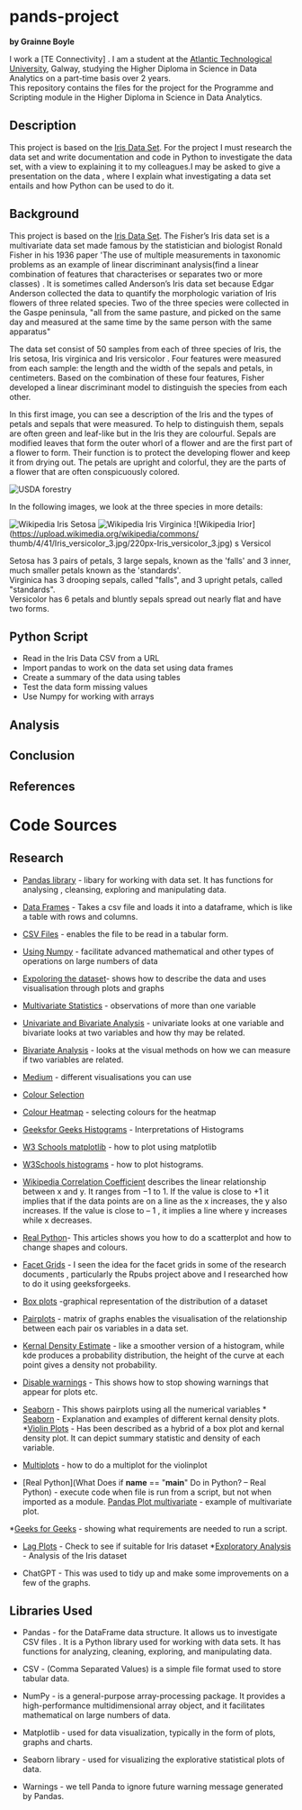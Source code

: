# pands-project  

**by Grainne Boyle**

I work a [TE Connectivity] .
I am a student at the [Atlantic Technological University](https://www.atu.ie/), Galway, studying the Higher Diploma in Science in Data Analytics on a part-time basis over 2 years.  
This repository contains the files for the project for the Programme and Scripting module in the Higher Diploma in Science in Data Analytics.

## Description  
This project is based on the [Iris Data Set](https://en.wikipedia.org/wiki/Iris_flower_data_set). For the project I must research the data set and write documentation and code in Python to investigate the data set, with a view to explaining it to my colleagues.I may be asked to give a presentation on the data , where I explain what investigating a data set entails and how Python can be used to do it. 









## Background  
This project is based on the [Iris Data Set](https://en.wikipedia.org/wiki/Iris_flower_data_set). The Fisher’s Iris data set  is a multivariate data set made famous by the statistician and biologist Ronald Fisher in his 1936 paper 'The use of multiple measurements in taxonomic problems as an example of linear discriminant analysis(find a linear combination of features that characterises or separates two or more classes) . It is sometimes called Anderson’s Iris data set because Edgar Anderson collected the data to quantify the morphologic variation of Iris flowers of three related species. Two of the three species were collected in the Gaspe peninsula,  "all from the same pasture, and picked on the same day and measured at the same time by the same person with the same apparatus"

The data set consist of 50 samples from each of three species of Iris, the Iris setosa, Iris virginica and Iris versicolor . Four features were measured from each sample: the length and the width of the sepals and petals, in centimeters. Based on the combination of these four features, Fisher developed a linear discriminant model to distinguish the species from each other. 

In this first image, you can see a description of the Iris and the types of petals and sepals that were measured. To help to distinguish them, sepals are often green and leaf-like but in the Iris they are colourful. Sepals are modified leaves that form the outer whorl of a flower and are the first part of a flower to form. Their function is to protect the developing flower and keep it from drying out. The petals are upright and colorful, they are the parts of a flower that are often conspicuously colored.

![USDA forestry](https://www.fs.usda.gov/wildflowers/beauty/iris/images/flower/blueflagiris_flower.jpg)
 
In the following images, we look at the three species in more details:  

![Wikipedia Iris Setosa](https://upload.wikimedia.org/wikipedia/commons/thumb/5/56/Kosaciec_szczecinkowaty_Iris_setosa.jpg/220px-Kosaciec_szczecinkowaty_Iris_setosa.jpg) ![Wikipedia Iris Virginica]( https://upload.wikimedia.org/wikipedia/commons/thumb/9/9f/Iris_virginica.jpg/220px-Iris_virginica.jpg) ![Wikipedia Irior](https://upload.wikimedia.org/wikipedia/commons/ thumb/4/41/Iris_versicolor_3.jpg/220px-Iris_versicolor_3.jpg) s Versicol  

Setosa  has 3 pairs of petals, 3 large sepals, known as the 'falls' and 3 inner, much smaller petals known as the 'standards'.   
Virginica has 3 drooping sepals, called "falls",  and 3 upright petals, called "standards".  
Versicolor has 6 petals and bluntly sepals spread out nearly flat and have two forms.   
 
## Python Script  
* Read in the Iris Data  CSV from a URL
* Import pandas to work on the data set using data frames
* Create a summary of the data using tables
* Test the data form missing values
* Use Numpy for working with arrays


## Analysis  

## Conclusion  

## References  
# Code Sources  


## Research  
* [Pandas library](https://pypi.org/project/pandas/) - libary for working with data set. It has functions for analysing , cleansing, exploring and manipulating data.
* [Data Frames](https://www.w3schools.com/r/r_data_frames.asp) - Takes a csv file and loads it into a dataframe, which is like a table with rows and columns.
* [CSV Files](https://docs.python.org/3/library/csv.html) - enables the file to be read in a tabular form.
* [Using Numpy](https://numpy.org/doc/stable/user/absolute_beginners.html) - facilitate advanced mathematical and other types of operations on large numbers of data
* [Expoloring the dataset](https://www.geeksforgeeks.org/exploratory-data-analysis-on-iris-dataset/)- shows how to describe the data and uses visualisation through plots and graphs
* [Multivariate Statistics](https://en.wikipedia.org/wiki/Multivariate_statistics) - observations of more than one variable
* [Univariate and Bivariate Analysis](https://www.geeksforgeeks.org/univariate-bivariate-and-multivariate-data-and-its-analysis/) - univariate looks at one variable and bivariate looks at two variables and how thy may be related.
* [Bivariate Analysis](https://www.questionpro.com/blog/bivariate-analysis/) - looks at the visual methods on how we can measure if two variables are related.

* [Medium](https://medium.com/geekculture/8-best-seaborn-visualizations-20143a4b3b2f) - different visualisations you can use
* [Colour Selection](https://matplotlib.org/mpl_examples/color/named_colors.hires.png)
* [Colour Heatmap](https://python-graph-gallery.com/92-control-color-in-seaborn-heatmaps/) - selecting colours for the heatmap 

* [Geeksfor Geeks Histograms](https://www.geeksforgeeks.org/interpretations-of-histogram/) - Interpretations of Histograms
* [W3 Schools matplotlib](https://www.w3schools.com/python/matplotlib_pyplot.asp) - how to plot using matplotlib
* [W3Schools histograms](https://www.w3schools.com/python/matplotlib_histograms.asp) - how to plot histograms.
* [Wikipedia Correlation Coefficient](https://en.wikipedia.org/wiki/Pearson_correlation_coefficient) describes the linear relationship between x and y. It ranges from −1 to 1. If the value is close to +1 it implies that  if the data points are on a line as the x increases, the y also increases. If the value is close to – 1 , it implies a line where y increases while x decreases.
* [Real Python](https://realpython.com/visualizing-python-plt-scatter/)- This articles shows you how to do a scatterplot and how to change shapes and colours.
* [Facet Grids](https://www.geeksforgeeks.org/python-seaborn-facetgrid-method/) - I seen the idea for the facet grids in some of the research documents , particularly the Rpubs project above and I researched how to do it using geeksforgeeks.
* [Box plots](https://www.geeksforgeeks.org/box-plot-and-histogram-exploration-on-iris-data/) -graphical representation of the distribution of a dataset  
* [Pairplots](https://seaborn.pydata.org/generated/seaborn.pairplot.html) - matrix of graphs enables the visualisation of the relationship between each pair os variables in a data set. 
* [Kernal Density Estimate](https://seaborn.pydata.org/generated/seaborn.kdeplot.html) - like a smoother version of a histogram, while kde produces a probability distribution, the height of the curve at each point gives a density not probability.
* [Disable warnings](https://www.geeksforgeeks.org/how-to-disable-python-warnings/) - This shows how to stop showing warnings that appear for plots etc.
* [Seaborn](https://seaborn.pydata.org/generated/seaborn.pairplot.html) - This shows pairplots using all the numerical variables * [Seaborn](https://seaborn.pydata.org/generated/seaborn.kdeplot.html) - Explanation and examples of different kernal density plots.
*[Violin Plots](https://www.geeksforgeeks.org/violin-plot-for-data-analysis/) - Has been described as a hybrid of a box plot and kernal density plot. It can depict summary statistic and density of each variable.
* [Multiplots](https://www.geeksforgeeks.org/multi-plot-grid-in-seaborn/) - how to do a multiplot for the violinplot
* [Real Python](What Does if __name__ == "__main__" Do in Python? – Real Python) - execute code when  file is run from a script, but not when imported as a module.
[Pandas Plot multivariate](https://pandas.pydata.org/docs/user_guide/visualization.html#andrews-curves) - example of multivariate plot.

*[Geeks for Geeks](https://www.geeksforgeeks.org/how-to-automatically-install-required-packages-from-a-python-script/) - showing what requirements are needed to run a script.
* [Lag Plots](https://www.ncss.com/wp-content/themes/ncss/pdf/Procedures/NCSS/Lag_Plots.pdf) - Check to see if suitable for Iris dataset
*[Exploratory Analysis](https://medium.com/@nirajan.acharya666/exploratory-data-analysis-of-iris-dataset-9c0df76771df) - Analysis of the Iris dataset

* ChatGPT - This was used to tidy up and make some improvements on a few of the graphs.




## Libraries Used  

* Pandas - for the DataFrame data structure. It allows us to investigate CSV files . It is a Python library used for working with data sets. It has functions for analyzing, cleaning, exploring, and manipulating data.

* CSV - (Comma Separated Values) is a simple file format used to store tabular data. 

* NumPy - is a general-purpose array-processing package. It provides a high-performance multidimensional array object, and it facilitates mathematical on large numbers of data. 

* Matplotlib - used for data visualization, typically in the form of plots, graphs and charts.

* Seaborn library - used for visualizing the explorative statistical plots of data.

* Warnings - we tell Panda to ignore future warning message generated by Pandas.



